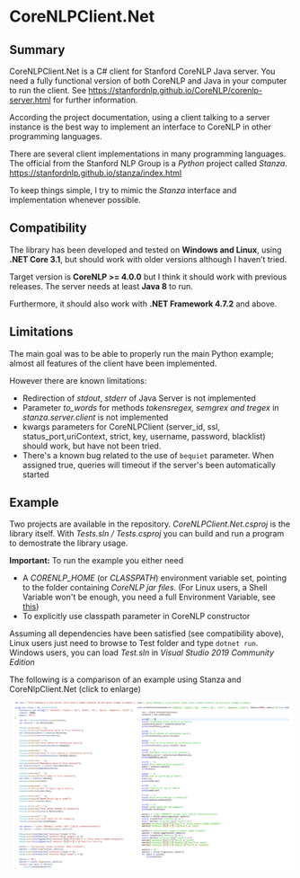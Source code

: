 # CoreNLPClient.Net

## Summary

CoreNLPClient.Net is a C# client for Stanford CoreNLP Java server. You need a fully functional version of both CoreNLP and Java in your computer to run the client. See https://stanfordnlp.github.io/CoreNLP/corenlp-server.html for further information.

According the project documentation, using a client talking to a server instance is the best way to implement an interface to CoreNLP in other programming languages.

There are several client implementations in many programming languages. The official from the Stanford NLP Group is a *Python* project called *Stanza*. https://stanfordnlp.github.io/stanza/index.html

To keep things simple, I try to mimic the *Stanza* interface and implementation whenever possible.

## Compatibility

The library has been developed and tested on **Windows and Linux**, using **.NET Core 3.1**, but should work with older versions although I haven’t tried.

Target version is **CoreNLP >= 4.0.0** but I think it should work with previous releases. The server needs at least **Java 8** to run.

Furthermore, it should also work with **.NET Framework 4.7.2** and above.

## Limitations

The main goal was to be able to properly run the main Python example; almost all features of the client have been implemented.

However there are known limitations:

* Redirection of *stdout*, *stderr* of Java Server is not implemented
* Parameter *to_words* for methods *tokensregex, semgrex and tregex* in *stanza.server.client* is not implemented
* kwargs parameters for CoreNLPClient (server_id, ssl, status_port,uriContext, strict, key, username, password, blacklist) should work, but have not been tried.
* There's a known bug related to the use of `bequiet` parameter. When assigned true, queries will timeout if the server's been automatically started 

## Example

Two projects are available in the repository. *CoreNLPClient.Net.csproj* is the library itself. With *Tests.sln / Tests.csproj* you can build and run a program to demostrate the library usage.

**Important:** To run the example you either need

* A *CORENLP_HOME* (or *CLASSPATH*) environment variable set, pointing to the folder containing *CoreNLP jar files*. (For Linux users, a Shell Variable won't be enough, you need a full Environment Variable, see [this](https://linuxize.com/post/how-to-set-and-list-environment-variables-in-linux/))
* To explicitly use classpath parameter in CoreNLP constructor

Assuming all dependencies have been satisfied (see compatibility above), Linux users just need to browse to Test folder and type `dotnet run`. Windows users, you can load *Test.sln* in *Visual Studio 2019 Community Edition*

The following is a comparison of an example using Stanza and CoreNlpClient.Net (click to enlarge)

![Example](https://github.com/AMArostegui/CoreNLPClient.Net/blob/master/Example.png)
